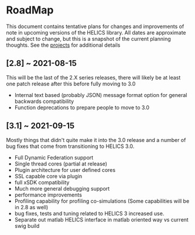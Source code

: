 # RoadMap

This document contains tentative plans for changes and improvements of note in upcoming versions of the HELICS library. All dates are approximate and subject to change, but this is a snapshot of the current planning thoughts. See the [projects](https://github.com/GMLC-TDC/HELICS/projects) for additional details

## \[2.8\] ~ 2021-08-15

This will be the last of the 2.X series releases, there will likely be at least one patch release after this before fully moving to 3.0

- Internal text based (probably JSON) message format option for general backwards compatibility
- Function deprecations to prepare people to move to 3.0

## \[3.1\] ~ 2021-09-15

Mostly things that didn't quite make it into the 3.0 release and a number of bug fixes that come from transitioning to HELICS 3.0.

- Full Dynamic Federation support
- Single thread cores (partial at release)
- Plugin architecture for user defined cores
- SSL capable core via plugin
- full xSDK compatibility
- Much more general debugging support
- performance improvements
- Profiling capability for profiling co-simulations (Some capabilities will be in 2.8 as well)
- bug fixes, tests and tuning related to HELICS 3 increased use.
- Separate out matlab HELICS interface in matlab oriented way vs current swig build
